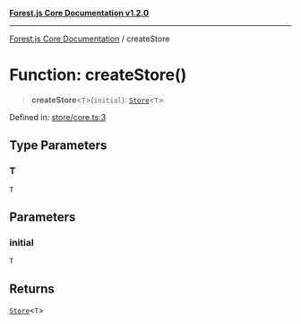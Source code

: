[**Forest.js Core Documentation v1.2.0**](../README.md)

***

[Forest.js Core Documentation](../README.md) / createStore

# Function: createStore()

> **createStore**\<`T`\>(`initial`): [`Store`](../type-aliases/Store.md)\<`T`\>

Defined in: [store/core.ts:3](https://github.com/GrangbelrLurain/forest-js/blob/3b9f0f1236af55b74c90cc45f6935444ec94c11b/packages/core/src/store/core.ts#L3)

## Type Parameters

### T

`T`

## Parameters

### initial

`T`

## Returns

[`Store`](../type-aliases/Store.md)\<`T`\>
